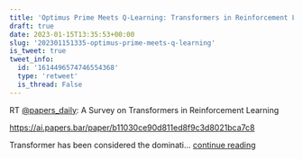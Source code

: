 ```yaml
---
title: 'Optimus Prime Meets Q-Learning: Transformers in Reinforcement Learning'
draft: true
date: 2023-01-15T13:35:53+00:00
slug: '202301151335-optimus-prime-meets-q-learning'
is_tweet: true
tweet_info:
  id: '1614496574746554368'
  type: 'retweet'
  is_thread: False
---
```




RT [@papers_daily](https://x.com/papers_daily): A Survey on Transformers in Reinforcement Learning

<https://ai.papers.bar/paper/b11030ce90d811ed8f9c3d8021bca7c8>

Transformer has been considered the dominati… [continue reading](https://x.com/sytelus/status/1614496574746554368)
